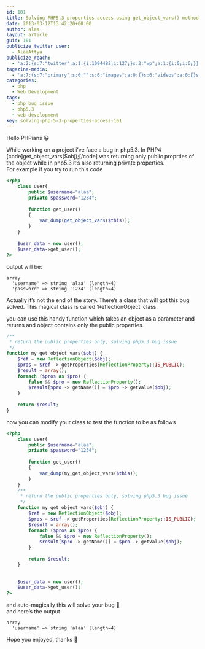 ```yaml
---
id: 101
title: Solving PHP5.3 properties access using get_object_vars() method
date: 2013-03-12T13:42:20+00:00
author: alaa
layout: article
guid: 101
publicize_twitter_user:
  - AlaaAttya
publicize_reach:
  - 'a:2:{s:7:"twitter";a:1:{i:1094482;i:127;}s:2:"wp";a:1:{i:0;i:6;}}'
tagazine-media:
  - 'a:7:{s:7:"primary";s:0:"";s:6:"images";a:0:{}s:6:"videos";a:0:{}s:11:"image_count";i:0;s:6:"author";s:8:"30373923";s:7:"blog_id";s:8:"30897336";s:9:"mod_stamp";s:19:"2013-03-12 18:13:19";}'
categories:
  - php
  - Web Development
tags:
  - php bug issue
  - php5.3
  - web development
key: solving-php-5-3-properties-access-101
---
```

Hello PHPians 😀

While working on a project i&#8217;ve face a bug in php5.3. In PHP4 [code]get\_object\_vars($obj);[/code] was returning only public proprties of the object while in php5.3 it&#8217;s also returning private properties.  
For example if you try to run this code  

```php 
<?php
    class user{
        public $username="alaa";
        private $password="1234";
         
        function get_user()
        {
            var_dump(get_object_vars($this));
        }
    }
     
    $user_data = new user();
    $user_data->get_user();
?>

```

output will be:  

```
array
  'username' => string 'alaa' (length=4)
  'password' => string '1234' (length=4)  
```

Actually it&#8217;s not the end of the story. There&#8217;s a class that will got this bug solved. This magical class is called &#8216;ReflectionObject&#8217; class.

you can use this handy function which takes an object as a parameter and returns and object contains only the public properties.

```php
/**
 * return the public properties only, solving php5.3 bug issue
 */
function my_get_object_vars($obj) {
    $ref = new ReflectionObject($obj);
    $pros = $ref -> getProperties(ReflectionProperty::IS_PUBLIC);
    $result = array();
    foreach ($pros as $pro) {
        false && $pro = new ReflectionProperty();
        $result[$pro -> getName()] = $pro -> getValue($obj);
    }
 
    return $result;
}
```

now you can modify your class to test the function to be as follows

```php
<?php
    class user{
        public $username="alaa";
        private $password="1234";
         
        function get_user()
        {
            var_dump(my_get_object_vars($this));
        }
    }
    /**
     * return the public properties only, solving php5.3 bug issue
     */
    function my_get_object_vars($obj) {
        $ref = new ReflectionObject($obj);
        $pros = $ref -> getProperties(ReflectionProperty::IS_PUBLIC);
        $result = array();
        foreach ($pros as $pro) {
            false && $pro = new ReflectionProperty();
            $result[$pro -> getName()] = $pro -> getValue($obj);
        }
 
        return $result;
    }
 
     
    $user_data = new user();
    $user_data->get_user();
?>
```

and auto-magically this will solve your bug 🙂  
and here&#8217;s the output

```
array
  'username' => string 'alaa' (length=4)
```

Hope you enjoyed, thanks 🙂
